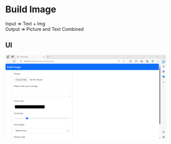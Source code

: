
# Build lmage

Input  => Text + Img  
Output =>  Picture and Text Combined 

## UI 
![App Screenshot](https://github.com/Teerapoom/BuildImage/blob/main/My%20Build%20Image.png)

